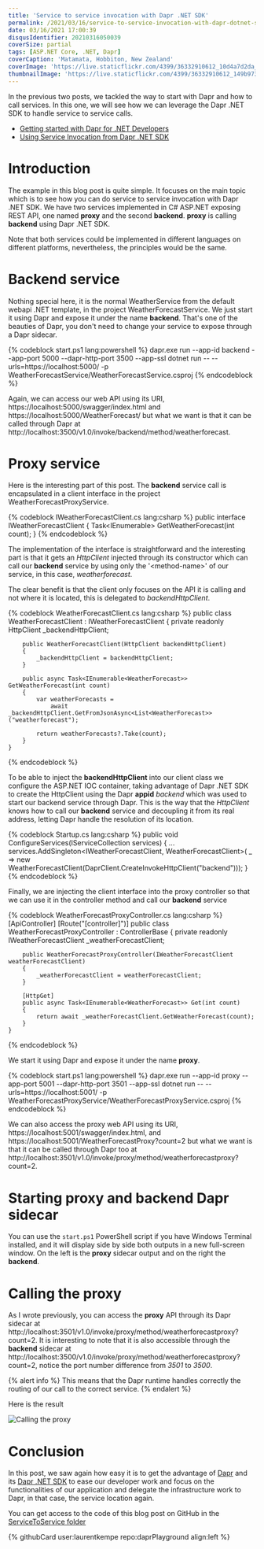 ```yaml
---
title: 'Service to service invocation with Dapr .NET SDK'
permalink: /2021/03/16/service-to-service-invocation-with-dapr-dotnet-sdk/
date: 03/16/2021 17:00:39
disqusIdentifier: 20210316050039
coverSize: partial
tags: [ASP.NET Core, .NET, Dapr]
coverCaption: 'Matamata, Hobbiton, New Zealand'
coverImage: 'https://live.staticflickr.com/4399/36332910612_10d4a7d2da_h.jpg'
thumbnailImage: 'https://live.staticflickr.com/4399/36332910612_149b9735ec_q.jpg'
---
```

In the previous two posts, we tackled the way to start with Dapr and how to call services. In this one, we will see how we can leverage the Dapr .NET SDK to handle service to service calls.

* [Getting started with Dapr for .NET Developers](https://laurentkempe.com/2021/03/09/getting-started-with-dapr-for-dotnet-developers/)
* [Using Service Invocation from Dapr .NET SDK](https://laurentkempe.com/2021/03/11/using-service-invocation-from-dapr-dotnet-sdk/)

<!-- more -->

# Introduction

The example in this blog post is quite simple. It focuses on the main topic which is to see how you can do service to service invocation with Dapr .NET SDK. We have two services implemented in C# ASP.NET exposing REST API, one named **proxy** and the second **backend**. **proxy** is calling **backend** using Dapr .NET SDK.

Note that both services could be implemented in different languages on different platforms, nevertheless, the principles would be the same.

# Backend service

Nothing special here, it is the normal WeatherService from the default webapi .NET template, in the project WeatherForecastService. We just start it using Dapr and expose it under the name **backend**. That's one of the beauties of Dapr, you don't need to change your service to expose through a Dapr sidecar.

{% codeblock start.ps1 lang:powershell %}
dapr.exe run --app-id backend --app-port 5000 --dapr-http-port 3500 --app-ssl dotnet run -- --urls=https://localhost:5000/ -p WeatherForecastService/WeatherForecastService.csproj
{% endcodeblock %}

Again, we can access our web API using its URI, https://localhost:5000/swagger/index.html and https://localhost:5000/WeatherForecast/ but what we want is that it can be called through Dapr at http://localhost:3500/v1.0/invoke/backend/method/weatherforecast.

# Proxy service

Here is the interesting part of this post. The **backend** service call is encapsulated in a client interface in the project WeatherForecastProxyService.

{% codeblock IWeatherForecastClient.cs lang:csharp %}
    public interface IWeatherForecastClient
    {
        Task<IEnumerable<WeatherForecast>> GetWeatherForecast(int count);
    }
{% endcodeblock %}

The implementation of the interface is straightforward and the interesting part is that it gets an *HttpClient* injected through its constructor which can call our **backend** service by using only the '\<method-name\>' of our service, in this case, *weatherforecast*.

The clear benefit is that the client only focuses on the API it is calling and not where it is located, this is delegated to *backendHttpClient*.

{% codeblock WeatherForecastClient.cs lang:csharp %}
    public class WeatherForecastClient : IWeatherForecastClient
    {
        private readonly HttpClient _backendHttpClient;

        public WeatherForecastClient(HttpClient backendHttpClient)
        {
            _backendHttpClient = backendHttpClient;
        }

        public async Task<IEnumerable<WeatherForecast>> GetWeatherForecast(int count)
        {
            var weatherForecasts =
                await _backendHttpClient.GetFromJsonAsync<List<WeatherForecast>>("weatherforecast");

            return weatherForecasts?.Take(count);
        }
    }
{% endcodeblock %}

To be able to inject the **backendHttpClient** into our client class we configure the ASP.NET IOC container, taking advantage of Dapr .NET SDK to create the HttpClient using the Dapr **appid** *backend* which was used to start our backend service through Dapr. This is the way that the *HttpClient* knows how to call our **backend** service and decoupling it from its real address, letting Dapr handle the resolution of its location.

{% codeblock Startup.cs lang:csharp %}
        public void ConfigureServices(IServiceCollection services)
        {
            ...
            services.AddSingleton<IWeatherForecastClient, WeatherForecastClient>(
                _ => new WeatherForecastClient(DaprClient.CreateInvokeHttpClient("backend")));
        }
{% endcodeblock %}

Finally, we are injecting the client interface into the proxy controller so that we can use it in the controller method and call our **backend** service

{% codeblock WeatherForecastProxyController.cs lang:csharp %}
    [ApiController]
    [Route("[controller]")]
    public class WeatherForecastProxyController : ControllerBase
    {
        private readonly IWeatherForecastClient _weatherForecastClient;

        public WeatherForecastProxyController(IWeatherForecastClient weatherForecastClient)
        {
            _weatherForecastClient = weatherForecastClient;
        }

        [HttpGet]
        public async Task<IEnumerable<WeatherForecast>> Get(int count)
        {
            return await _weatherForecastClient.GetWeatherForecast(count);
        }
    }
{% endcodeblock %}

We start it using Dapr and expose it under the name **proxy**.

{% codeblock start.ps1 lang:powershell %}
dapr.exe run --app-id proxy --app-port 5001 --dapr-http-port 3501 --app-ssl dotnet run -- --urls=https://localhost:5001/ -p WeatherForecastProxyService/WeatherForecastProxyService.csproj
{% endcodeblock %}

We can also access the proxy web API using its URI, https://localhost:5001/swagger/index.html, and https://localhost:5001/WeatherForecastProxy?count=2 but what we want is that it can be called through Dapr too at http://localhost:3501/v1.0/invoke/proxy/method/weatherforecastproxy?count=2.

# Starting proxy and backend Dapr sidecar

You can use the `start.ps1` PowerShell script if you have Windows Terminal installed, and it will display side by side both outputs in a new full-screen window. On the left is the **proxy** sidecar output and on the right the **backend**.

# Calling the proxy

As I wrote previously, you can access the **proxy** API through its Dapr sidecar at http://localhost:3501/v1.0/invoke/proxy/method/weatherforecastproxy?count=2.
It is interesting to note that it is also accessible through the **backend** sidecar at http://localhost:3500/v1.0/invoke/proxy/method/weatherforecastproxy?count=2, notice the port number difference from *3501* to *3500*.

{% alert info %}
This means that the Dapr runtime handles correctly the routing of our call to the correct service.
{% endalert %}

Here is the result

![Calling the proxy](https://live.staticflickr.com/65535/51034623513_011b0ca0c1_c.jpg)

# Conclusion

In this post, we saw again how easy it is to get the advantage of [Dapr](https://dapr.io/) and its [Dapr .NET SDK](https://github.com/dapr/dotnet-sdk) to ease our developer work and focus on the functionalities of our application and delegate the infrastructure work to Dapr, in that case, the service location again.

You can get access to the code of this blog post on GitHub in the [ServiceToService folder](https://github.com/laurentkempe/daprPlayground/tree/master/ServiceToService)
<p></p>
{% githubCard user:laurentkempe repo:daprPlayground align:left %}

